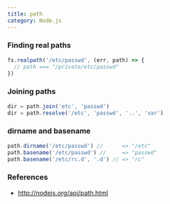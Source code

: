 ```yaml
---
title: path
category: Node.js
---
```


### Finding real paths

```js
fs.realpath('/etc/passwd', (err, path) => {
  // path === "/private/etc/passwd"
})
```

### Joining paths

```js
dir = path.join('etc', 'passwd')
dir = path.resolve('/etc', 'passwd', '..', 'var')
```

### dirname and basename

```js
path.dirname('/etc/passwd') //      => "/etc"
path.basename('/etc/passwd') //     => "passwd"
path.basename('/etc/rc.d', '.d') // => "rc"
```

### References

- <http://nodejs.org/api/path.html>
